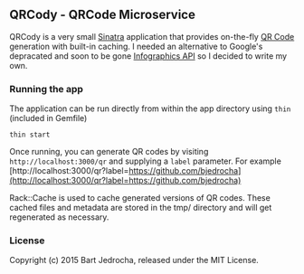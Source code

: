 ## QRCody - QRCode Microservice

QRCody is a very small [Sinatra](http://www.sinatrarb.com/) application that provides on-the-fly [QR Code](http://www.qrcode.com/en/) generation with built-in caching. I needed an alternative to Google's depracated and soon to be gone [Infographics API](https://developers.google.com/chart/infographics/docs/qr_codes) so I decided to write my own.

### Running the app

The application can be run directly from within the app directory using `thin` (included in Gemfile)

```
thin start
```

Once running, you can generate QR codes by visiting `http://localhost:3000/qr` and supplying a `label` parameter. For example [http://localhost:3000/qr?label=https://github.com/bjedrocha](http://localhost:3000/qr?label=https://github.com/bjedrocha)

Rack::Cache is used to cache generated versions of QR codes. These cached files and metadata are stored in the tmp/ directory and will get regenerated as necessary.

### License

Copyright (c) 2015 Bart Jedrocha, released under the MIT License.